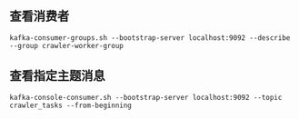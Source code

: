 
## 查看消费者
```shell
kafka-consumer-groups.sh --bootstrap-server localhost:9092 --describe --group crawler-worker-group
```

## 查看指定主题消息

```shell
kafka-console-consumer.sh --bootstrap-server localhost:9092 --topic crawler_tasks --from-beginning
```
